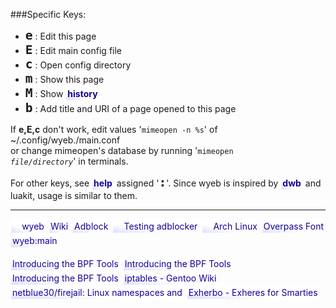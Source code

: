<!-- this is text/markdown -->
<meta charset=utf8>
<style>
body{overflow-y:scroll} /*workaround for the delaying of the context-menu*/
a{background:linear-gradient(to right top, #ddf, white, white, white);
 color:#109; margin:1px; padding:2px; text-decoration:none; display:inline-block}
a:hover{text-decoration:underline}
img{height:1em; width:1em; margin:-.1em}
strong > code{font-size:1.4em}
</style>

###Specific Keys:
- **`e`** : Edit this page
- **`E`** : Edit main config file
- **`c`** : Open config directory
- **`m`** : Show this page
- **`M`** : Show **[history](wyeb:history)**
- **`b`** : Add title and URI of a page opened to this page

If **e,E,c** don't work, edit values '`mimeopen -n %s`' of ~/.config/wyeb./main.conf<br>
or change mimeopen's database by running '<code>mimeopen <i>file/directory</i></code>' in terminals.

For other keys, see **[help](wyeb:help)** assigned '**`:`**'.
Since wyeb is inspired by **[dwb](https://wiki.archlinux.org/index.php/dwb)**
and luakit, usage is similar to them.

---
<!--
wyeb:i/iconname returns an icon image of current icon theme of gtk.
wyeb:f/uri returns a favicon of the uri loaded before.
wyeb:F converted to the wyeb:f with a parent tag's href.
-->
[![](wyeb:i/wyeb) wyeb](https://github.com/jun7/wyeb)
[Wiki](https://github.com/jun7/wyeb/wiki)
[Adblock](https://github.com/jun7/wyebadblock)
[![](wyeb:F) Testing adblocker](http://simple-adblock.com/faq/testing-your-adblocker/)
[![](wyeb:f/https://www.archlinux.org/) Arch Linux](https://www.archlinux.org/)
[Overpass Font](http://overpassfont.org/)
[wyeb:main](wyeb:main)

[Introducing the BPF Tools](https://blog.cloudflare.com/introducing-the-bpf-tools/)
[Introducing the BPF Tools](https://blog.cloudflare.com/introducing-the-bpf-tools/)
[Introducing the BPF Tools](https://blog.cloudflare.com/introducing-the-bpf-tools/)
[iptables - Gentoo Wiki](https://wiki.gentoo.org/wiki/Iptables)
[netblue30/firejail: Linux namespaces and](https://github.com/netblue30/firejail)
[Exherbo - Exheres for Smarties](http://exherbo.org/docs/eapi/exheres-for-smarties.html)

